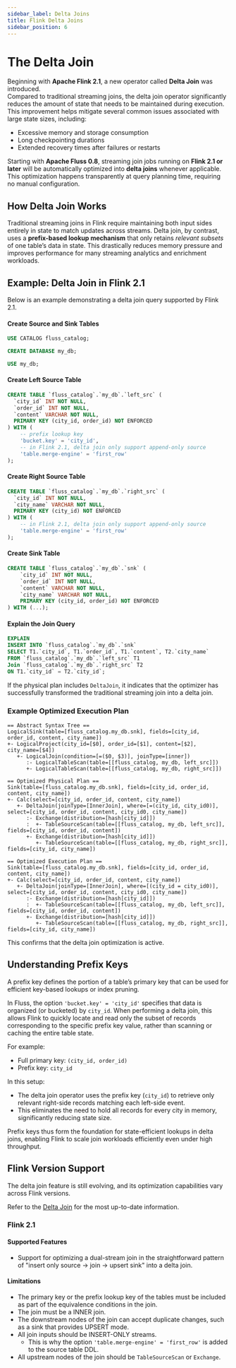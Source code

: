 ```yaml
---
sidebar_label: Delta Joins
title: Flink Delta Joins
sidebar_position: 6
---
```


# The Delta Join
Beginning with **Apache Flink 2.1**, a new operator called **Delta Join** was introduced.  
Compared to traditional streaming joins, the delta join operator significantly reduces the amount of state that needs to be maintained during execution. This improvement helps mitigate several common issues associated with large state sizes, including:

- Excessive memory and storage consumption
- Long checkpointing durations
- Extended recovery times after failures or restarts

Starting with **Apache Fluss 0.8**, streaming join jobs running on **Flink 2.1 or later** will be automatically optimized into **delta joins** whenever applicable. This optimization happens transparently at query planning time, requiring no manual configuration.

## How Delta Join Works
Traditional streaming joins in Flink require maintaining both input sides entirely in state to match updates across streams. Delta join, by contrast, uses a **prefix-based lookup mechanism** that only retains *relevant subsets* of one table’s data in state. This drastically reduces memory pressure and improves performance for many streaming analytics and enrichment workloads.

## Example: Delta Join in Flink 2.1

Below is an example demonstrating a delta join query supported by Flink 2.1.

#### Create Source and Sink Tables

```sql title="Flink SQL"
USE CATALOG fluss_catalog;
```

```sql title="Flink SQL"
CREATE DATABASE my_db;
```

```sql title="Flink SQL"
USE my_db;
```

#### Create Left Source Table
```sql title="Flink SQL"
CREATE TABLE `fluss_catalog`.`my_db`.`left_src` (
  `city_id` INT NOT NULL,
  `order_id` INT NOT NULL,
  `content` VARCHAR NOT NULL,
  PRIMARY KEY (city_id, order_id) NOT ENFORCED
) WITH (
    -- prefix lookup key
    'bucket.key' = 'city_id',
    -- in Flink 2.1, delta join only support append-only source
    'table.merge-engine' = 'first_row'
);
```

#### Create Right Source Table
```sql title="Flink SQL"
CREATE TABLE `fluss_catalog`.`my_db`.`right_src` (
  `city_id` INT NOT NULL,
  `city_name` VARCHAR NOT NULL,
  PRIMARY KEY (city_id) NOT ENFORCED
) WITH (
    -- in Flink 2.1, delta join only support append-only source
    'table.merge-engine' = 'first_row'
);
```

#### Create Sink Table
```sql title="Flink SQL"
CREATE TABLE `fluss_catalog`.`my_db`.`snk` (
    `city_id` INT NOT NULL,
    `order_id` INT NOT NULL,
    `content` VARCHAR NOT NULL,
    `city_name` VARCHAR NOT NULL,
    PRIMARY KEY (city_id, order_id) NOT ENFORCED
) WITH (...);
```

#### Explain the Join Query
```sql title="Flink SQL"
EXPLAIN 
INSERT INTO `fluss_catalog`.`my_db`.`snk`
SELECT T1.`city_id`, T1.`order_id`, T1.`content`, T2.`city_name` 
FROM `fluss_catalog`.`my_db`.`left_src` T1
Join `fluss_catalog`.`my_db`.`right_src` T2
ON T1.`city_id` = T2.`city_id`;
```

If the physical plan includes `DeltaJoin`, it indicates that the optimizer has successfully transformed the traditional streaming join into a delta join.

### Example Optimized Execution Plan
```title="Flink Plan"
== Abstract Syntax Tree ==
LogicalSink(table=[fluss_catalog.my_db.snk], fields=[city_id, order_id, content, city_name])
+- LogicalProject(city_id=[$0], order_id=[$1], content=[$2], city_name=[$4])
   +- LogicalJoin(condition=[=($0, $3)], joinType=[inner])
      :- LogicalTableScan(table=[[fluss_catalog, my_db, left_src]])
      +- LogicalTableScan(table=[[fluss_catalog, my_db, right_src]])

== Optimized Physical Plan ==
Sink(table=[fluss_catalog.my_db.snk], fields=[city_id, order_id, content, city_name])
+- Calc(select=[city_id, order_id, content, city_name])
   +- DeltaJoin(joinType=[InnerJoin], where=[=(city_id, city_id0)], select=[city_id, order_id, content, city_id0, city_name])
      :- Exchange(distribution=[hash[city_id]])
      :  +- TableSourceScan(table=[[fluss_catalog, my_db, left_src]], fields=[city_id, order_id, content])
      +- Exchange(distribution=[hash[city_id]])
         +- TableSourceScan(table=[[fluss_catalog, my_db, right_src]], fields=[city_id, city_name])

== Optimized Execution Plan ==
Sink(table=[fluss_catalog.my_db.snk], fields=[city_id, order_id, content, city_name])
+- Calc(select=[city_id, order_id, content, city_name])
   +- DeltaJoin(joinType=[InnerJoin], where=[(city_id = city_id0)], select=[city_id, order_id, content, city_id0, city_name])
      :- Exchange(distribution=[hash[city_id]])
      :  +- TableSourceScan(table=[[fluss_catalog, my_db, left_src]], fields=[city_id, order_id, content])
      +- Exchange(distribution=[hash[city_id]])
         +- TableSourceScan(table=[[fluss_catalog, my_db, right_src]], fields=[city_id, city_name])
```
This confirms that the delta join optimization is active.

## Understanding Prefix Keys
A prefix key defines the portion of a table’s primary key that can be used for efficient key-based lookups or index pruning.

In Fluss, the option `'bucket.key' = 'city_id'` specifies that data is organized (or bucketed) by `city_id`. When performing a delta join, this allows Flink to quickly locate and read only the subset of records corresponding to the specific prefix key value, rather than scanning or caching the entire table state.

For example:
- Full primary key: `(city_id, order_id)`
- Prefix key: `city_id`

In this setup:
* The delta join operator uses the prefix key (`city_id`) to retrieve only relevant right-side records matching each left-side event. 
* This eliminates the need to hold all records for every city in memory, significantly reducing state size.

Prefix keys thus form the foundation for state-efficient lookups in delta joins, enabling Flink to scale join workloads efficiently even under high throughput.

## Flink Version Support

The delta join feature is still evolving, and its optimization capabilities vary across Flink versions.

Refer to the [Delta Join](https://issues.apache.org/jira/browse/FLINK-37836) for the most up-to-date information.


### Flink 2.1

#### Supported Features

- Support for optimizing a dual-stream join in the straightforward pattern of "insert only source -> join -> upsert sink" into a delta join.

#### Limitations

- The primary key or the prefix lookup key of the tables must be included as part of the equivalence conditions in the join.
- The join must be a INNER join.
- The downstream nodes of the join can accept duplicate changes, such as a sink that provides UPSERT mode.
- All join inputs should be INSERT-ONLY streams.
  - This is why the option `'table.merge-engine' = 'first_row'` is added to the source table DDL.
- All upstream nodes of the join should be `TableSourceScan` or `Exchange`.

